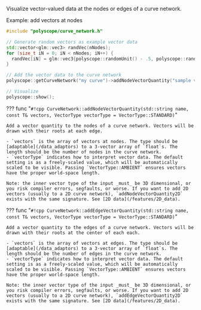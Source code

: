Visualize vector-valued data at the nodes or edges of a curve network.

Example: add vectors at nodes
```cpp
#include "polyscope/curve_network.h"

// Generate random vectors as example vector data
std::vector<glm::vec3> randVec(nNodes);
for (size_t iN = 0; iN < nNodes; iN++) {
  randVec[iN] = glm::vec3{polyscope::randomUnit() - .5, polyscope::randomUnit() - .5, polyscope::randomUnit() - .5};
}

// Add the vector data to the curve network
polyscope::getCurveNetwork("my curve")->addNodeVectorQuantity("sample vectors", randVec);

// Visualize
polyscope::show();
```


??? func "`#!cpp CurveNetwork::addNodeVectorQuantity(std::string name, const T& vectors, VectorType vectorType = VectorType::STANDARD)`"

    Add a vector quantity to the nodes of a curve network. Vectors will be drawn with their roots at each edge.

    - `vectors` is the array of vectors at nodes. The type should be [adaptable](/data_adaptors) to a 3-vector array of `float`s. The length should be the number of nodes in the curve network.
    - `vectorType` indicates how to interpret vector data. The default setting is as a freely-scaled value, which will be automatically scaled to be visible. Passing `VectorType::AMBIENT` ensures vectors have the proper world-space length.

    Note: the inner vector type of the input _must_ be 3D dimensional, or you risk compiler errors, segfaults, or worse. If you want to add 2D vectors (usually to a 2D curve network), `addNodeVectorQuantity2D` exists with the same signature. See [2D data](/features/2D_data).

??? func "`#!cpp CurveNetwork::addEdgeVectorQuantity(std::string name, const T& vectors, VectorType vectorType = VectorType::STANDARD)`"

    Add a vector quantity to the edges of a curve network. Vectors will be drawn with their roots at the center of each each.

    - `vectors` is the array of vectors at edges. The type should be [adaptable](/data_adaptors) to a 3-vector array of `float`s. The length should be the number of edges in the curve network.
    - `vectorType` indicates how to interpret vector data. The default setting is as a freely-scaled value, which will be automatically scaled to be visible. Passing `VectorType::AMBIENT` ensures vectors have the proper world-space length.

    Note: the inner vector type of the input _must_ be 3D dimensional, or you risk compiler errors, segfaults, or worse. If you want to add 2D vectors (usually to a 2D curve network), `addEdgeVectorQuantity2D` exists with the same signature. See [2D data](/features/2D_data).
